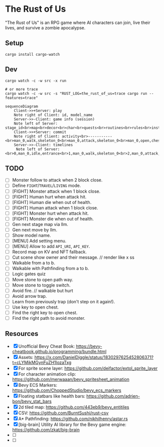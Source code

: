 # The Rust of Us

"The Rust of Us" is an RPG game where AI characters can join, live their lives, and survive a zombie apocalypse.

## Setup

```
cargo install cargo-watch
```

## Dev

```
cargo watch -c -w src -x run

# or more trace
cargo watch -c -w src -s "RUST_LOG=the_rust_of_us=trace cargo run --features=trace"
```

```mermaid
sequenceDiagram
    Client->>+Server: play
    Note right of Client: id, model_name
    Server->>-Client: game info (session)
    Note left of Server:  stage_id<br>map<br>decor<br>char<br>quests<br>routines<br>rules<br>instructions
    Client->>+Server: commit
    Note right of Client: activity<br>-----------<br>man_0,walk,skeleton_0<br>man_0,attack,skeleton_0<br>man_0,open,chest_0<br>man_0,open,gate_0
    Server->>-Client: timelines
     Note left of Server: <br>0,man_0,idle,entrance<br>1,man_0,walk,skeleton_0<br>2,man_0,attack,skeleton_0<br>3,skeleton_0,hurt<br>4,skeleton_0,attack<br>5,man_0,hurt<br>6,man_0,attack,skeleton_0<br>7,skeleton_0,die<br>8,man_0,walk,chest_0<br>9,man_0,open,chest_0<br>10,man_0,walk,exit<br>11,man_0,open,gate_1
```

## TODO

- [ ] Monster follow to attack when 2 block close.
- [ ] Define `FIGHT`/`TRAVEL`/`LIVING` mode.
- [ ] [FIGHT] Monster attack when 1 block close.
- [ ] [FIGHT] Human hurt when attack hit.
- [ ] [FIGHT] Human die when out of health.
- [ ] [FIGHT] Human attack when 1 block close.
- [ ] [FIGHT] Monster hurt when attack hit.
- [ ] [FIGHT] Monster die when out of health.
- [ ] Gen next stage map via llm.
- [ ] Gen next move by llm.
- [ ] Show model name.
- [ ] [MENU] Add setting menu.
- [ ] [MENU] Allow to add `API_URI`, `API_KEY`.
- [ ] Record map on KV and NFT fallback.
- [ ] Cut scene show owner and their message. // render like x ss
- [ ] Walkable from a to b.
- [ ] Walkable with Pathfinding from a to b.
- [ ] Logic gates quiz
- [ ] Move stone to open path way.
- [ ] Move stone to toggle switch.
- [ ] Avoid fire. // walkable but hurt
- [ ] Avoid arrow trap.
- [ ] Learn from previously trap (don't step on it again!).
- [ ] Use key to open chest.
- [ ] Find the right key to open chest.
- [ ] Find the right path to avoid monster.

## Resources

- [x] Unofficial Bevy Cheat Book: https://bevy-cheatbook.github.io/programming/bundle.html
- [x] Assets: https://x.com/DanielDiggle/status/1830297625452806371?t=cLYMikMGynFuZH1lozaTxg
- [x] For sprite scene layer: https://github.com/deifactor/extol_sprite_layer
- [x] For character animation clip: https://github.com/merwaaan/bevy_spritesheet_animation
- [x] Bevy ECS Markers: https://github.com/ChoppedStudio/bevy_ecs_markers
- [x] Floating statbars like health bars: https://github.com/adrien-bon/bevy_stat_bars
- [x] 2d tiled map: https://github.com/443eb9/bevy_entitiles
- [x] CSV: https://github.com/BurntSushi/rust-csv
- [x] A\* Pathfinding: https://github.com/nikhilhenry/astar.rs
- [x] [big-brain] Utility AI library for the Bevy game engine: https://github.com/zkat/big-brain
- [ ] [🍃 Bevy Tweening]: https://github.com/djeedai/bevy_tweening
- [ ] [bevy-inspector-egui]: https://github.com/jakobhellermann/bevy-inspector-egui
